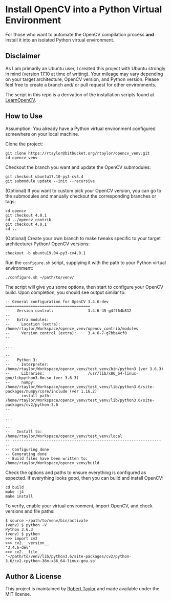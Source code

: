 # Install OpenCV into a Python Virtual Environment

For those who want to automate the OpenCV compilation process **and** install it into an isolated Python virtual environment.


## Disclaimer

As I am primarily an Ubuntu user, I created this project with Ubuntu strongly in mind (version 17.10 at time of writing). Your mileage may vary depending on your target architecture, OpenCV version, and Python version. Please feel free to create a branch and/ or pull request for other environments.

The script in this repo is a derivation of the installation scripts found at [LearnOpenCV](https://github.com/spmallick/learnopencv).


## How to Use

Assumption: You already have a Python virtual environment configured somewhere on your local machine.

Clone the project:

    git clone https://rtaylor@bitbucket.org/rtaylor/opencv_venv.git
    cd opencv_venv

Checkout the branch you want and update the OpenCV submodules:

    git checkout ubuntu17.10-py3-cv3.4
    git submodule update --init --recursive

(Optional) If you want to custom pick your OpenCV version, you can go to the submodules and manually checkout the corresponding branches or tags:

    cd opencv
    git checkout 4.0.1
    cd ../opencv_contrib
    git checkout 4.0.1
    cd ..

(Optional) Create your own branch to make tweaks specific to your target architecture/ Python/ OpenCV versions:

    checkout -b ubuntu19.04-py3-cv4.0.1

Run the `configure.sh` script, supplying it with the path to your Python virtual environment:

    ./configure.sh ~/path/to/venv/

The script will give you some options, then start to configure your OpenCV build. Upon completion, you should see output similar to:

    -- General configuration for OpenCV 3.4.6-dev =====================================
    --   Version control:               3.4.6-45-g4f764b812
    --
    --   Extra modules:
    --     Location (extra):            /home/rtaylor/Workspace/opencv_venv/opencv_contrib/modules
    --     Version control (extra):     3.4.6-7-g7bba4cf0
    --

    ...

    --
    --   Python 3:
    --     Interpreter:                 /home/rtaylor/Workspace/opencv_venv/test_venv/bin/python3 (ver 3.6.3)
    --     Libraries:                   /usr/lib/x86_64-linux-gnu/libpython3.6m.so (ver 3.6.3)
    --     numpy:                       /home/rtaylor/Workspace/opencv_venv/test_venv/lib/python3.6/site-packages/numpy/core/include (ver 1.16.2)
    --     install path:                /home/rtaylor/Workspace/opencv_venv/test_venv/lib/python3.6/site-packages/cv2/python-3.6
    --

    ...

    --
    --   Install to:                    /home/rtaylor/Workspace/opencv_venv/test_venv/local
    -- -----------------------------------------------------------------
    --
    -- Configuring done
    -- Generating done
    -- Build files have been written to: /home/rtaylor/Workspace/opencv_venv/build

Check the options and paths to ensure everything is configured as expected. If everything looks good, then you can build and install OpenCV:

    cd build
    make -j4
    make install

To verify, enable your virtual environment, import OpenCV, and check versions and file paths:

    $ source ~/path/to/venv/bin/activate
    (venv) $ python -V
    Python 3.6.3
    (venv) $ python
    >>> import cv2
    >>> cv2.__version__
    '3.4.6-dev'
    >>> cv2.__file__
    '~/path/to/venv/lib/python3.6/site-packages/cv2/python-3.6/cv2.cpython-36m-x86_64-linux-gnu.so'


## Author & License

This project is maintained by [Robert Taylor](mailto:rtaylor@pyrunner.com) and made available under the MIT license.
